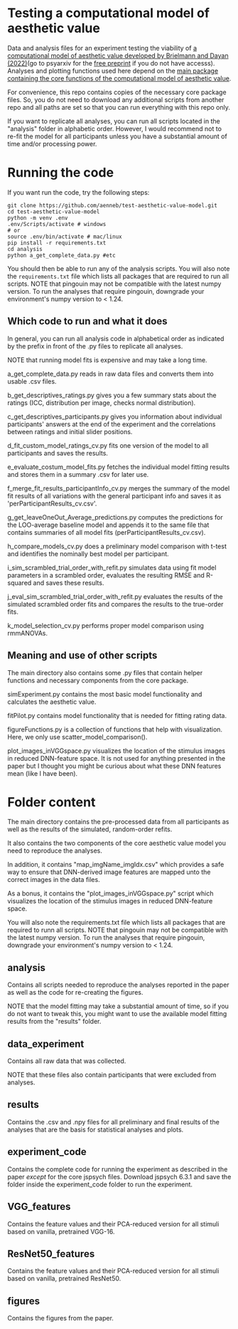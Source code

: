 # Testing a computational model of aesthetic value
Data and analysis files for an experiment testing the viability of [a computational model of aesthetic value developed by Brielmann and Dayan (2022)](https://psycnet.apa.org/fulltext/2022-78031-001.html)(go to psyarxiv for the [free preprint](https://psyarxiv.com/eaqkc/) if you do not have accesss).
Analyses and plotting functions used here depend on the [main package containing the core functions of the computational model of aesthetic value](https://github.com/aenneb/intro-aesthetic-value-model).

For convenience, this repo contains copies of the necessary core package files. So, you do not need to download any additional scripts from another repo and all paths are set so that you can run everything with this repo only. 

If you want to replicate all analyses, you can run all scripts located in the "analysis" folder in alphabetic order. However, I would recommend not to re-fit the model for all participants unless you have a substantial amount of time and/or processing power.

# Running the code

If you want run the code, try the following steps:

```
git clone https://github.com/aenneb/test-aesthetic-value-model.git 
cd test-aesthetic-value-model 
python -m venv .env 
.env/Scripts/activate # windows
# or 
source .env/bin/activate # mac/linux
pip install -r requirements.txt 
cd analysis 
python a_get_complete_data.py #etc
```

You should then be able to run any of the analysis scripts. You will also note the `requirements.txt` file which lists all packages that are required to run all scripts. NOTE that pingouin may not be compatible with the latest numpy version. To run the analyses that require pingouin, downgrade your environment's numpy version to < 1.24.

## Which code to run and what it does

In general, you can run all analysis code in alphabetical order as indicated by the prefix in front of the .py files to replicate all analyses.

NOTE that running model fits is expensive and may take a long time.

a_get_complete_data.py reads in raw data files and converts them into usable .csv files.

b_get_descriptives_ratings.py gives you a few summary stats about the ratings (ICC, distribution per image, checks normal distribution).

c_get_descriptives_participants.py gives you information about individual participants' answers at the end of the experiment and the correlations between ratings and initial slider positions.

d_fit_custom_model_ratings_cv.py fits one version of the model to all participants and saves the results.

e_evaluate_costum_model_fits.py fetches the individual model fitting results and stores them in a summary .csv for later use.

f_merge_fit_results_participantInfo_cv.py merges the summary of the model fit results of all variations with the general participant info and saves it as 'perParticipantResults_cv.csv'.

g_get_leaveOneOut_Average_predictions.py computes the predictions for the LOO-average baseline model and appends it to the same file that contains summaries of all model fits (perParticipantResults_cv.csv).

h_compare_models_cv.py does a preliminary model comparison with t-test and identifies the nominally best model per participant.

i_sim_scrambled_trial_order_with_refit.py simulates data using fit model parameters in a scrambled order, evaluates the resulting RMSE and R-squared and saves these results.

j_eval_sim_scrambled_trial_order_with_refit.py evaluates the results of the simulated scrambled order fits and compares the results to the true-order fits.

k_model_selection_cv.py performs proper model comparison using rmmANOVAs.


## Meaning and use of other scripts

The main directory also contains some .py files that contain helper functions and necessary components from the core package.

simExperiment.py contains the most basic model functionality and calculates the aesthetic value.

fitPilot.py contains model functionality that is needed for fitting rating data.

figureFunctions.py is a collection of functions that help with visualization. Here, we only use scatter_model_comparison().

plot_images_inVGGspace.py visualizes the location of the stimulus images in reduced DNN-feature space. It is not used for anything presented in the paper but I thought you might be curious about what these DNN features mean (like I have been).


# Folder content

The main directory contains the pre-processed data from all participants as well as the results of the simulated, random-order refits.

It also contains the two components of the core aesthetic value model you need to reproduce the analyses.

In addition, it contains "map_imgName_imgIdx.csv" which provides a safe way to ensure that DNN-derived image features are mapped unto the correct images in the data files. 

As a bonus, it contains the "plot_images_inVGGspace.py" script which visualizes the location of the stimulus images in reduced DNN-feature space.

You will also note the requirements.txt file which lists all packages that are required to runn all scripts. NOTE that pingouin may not be compatible with the latest numpy version. To run the analyses that require pingouin, downgrade your environment's numpy version to < 1.24.

## analysis

Contains all scripts needed to reproduce the analyses reported in the paper as well as the code for re-creating the figures. 

NOTE that the model fitting may take a substantial amount of time, so if you do not want to tweak this, you might want to use the available model fitting results from the "results" folder.

## data_experiment

Contains all raw data that was collected. 

NOTE that these files also contain participants that were excluded from analyses.

## results

Contains the .csv and .npy files for all preliminary and final results of the analyses that are the basis for statistical analyses and plots.

## experiment_code

Contains the complete code for running the experiment as described in the paper *except* for the core jspsych files. Download jspsych 6.3.1 and save the folder inside the experiment_code folder to run the experiment.

## VGG_features

Contains the feature values and their PCA-reduced version for all stimuli based on vanilla, pretrained VGG-16.

## ResNet50_features

Contains the feature values and their PCA-reduced version for all stimuli based on vanilla, pretrained ResNet50.

## figures

Contains the figures from the paper.


